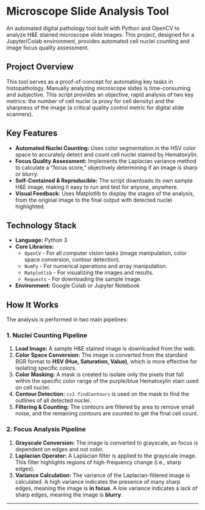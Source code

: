 # Microscope Slide Analysis Tool

An automated digital pathology tool built with Python and OpenCV to analyze H&E stained microscope slide images. This project, designed for a Jupyter/Colab environment, provides automated cell nuclei counting and image focus quality assessment.


##  Project Overview

This tool serves as a proof-of-concept for automating key tasks in histopathology. Manually analyzing microscope slides is time-consuming and subjective. This script provides an objective, rapid analysis of two key metrics: the number of cell nuclei (a proxy for cell density) and the sharpness of the image (a critical quality control metric for digital slide scanners).

##  Key Features

* **Automated Nuclei Counting:** Uses color segmentation in the HSV color space to accurately detect and count cell nuclei stained by Hematoxylin.
* **Focus Quality Assessment:** Implements the Laplacian variance method to calculate a "focus score," objectively determining if an image is sharp or blurry.
* **Self-Contained & Reproducible:** The script downloads its own sample H&E image, making it easy to run and test for anyone, anywhere.
* **Visual Feedback:** Uses Matplotlib to display the stages of the analysis, from the original image to the final output with detected nuclei highlighted.

##  Technology Stack

* **Language:** Python 3
* **Core Libraries:**
    * `OpenCV` - For all computer vision tasks (image manipulation, color space conversion, contour detection).
    * `NumPy` - For numerical operations and array manipulation.
    * `Matplotlib` - For visualizing the images and results.
    * `Requests` - For downloading the sample image.
* **Environment:** Google Colab or Jupyter Notebook

##  How It Works

The analysis is performed in two main pipelines:

### 1. Nuclei Counting Pipeline

1.  **Load Image:** A sample H&E stained image is downloaded from the web.
2.  **Color Space Conversion:** The image is converted from the standard BGR format to **HSV (Hue, Saturation, Value)**, which is more effective for isolating specific colors.
3.  **Color Masking:** A mask is created to isolate only the pixels that fall within the specific color range of the purple/blue Hematoxylin stain used on cell nuclei.
4.  **Contour Detection:** `cv2.findContours` is used on the mask to find the outlines of all detected nuclei.
5.  **Filtering & Counting:** The contours are filtered by area to remove small noise, and the remaining contours are counted to get the final cell count.

### 2. Focus Analysis Pipeline

1.  **Grayscale Conversion:** The image is converted to grayscale, as focus is dependent on edges and not color.
2.  **Laplacian Operator:** A Laplacian filter is applied to the grayscale image. This filter highlights regions of high-frequency change (i.e., sharp edges).
3.  **Variance Calculation:** The variance of the Laplacian-filtered image is calculated. A high variance indicates the presence of many sharp edges, meaning the image is **in focus**. A low variance indicates a lack of sharp edges, meaning the image is **blurry**.

---

